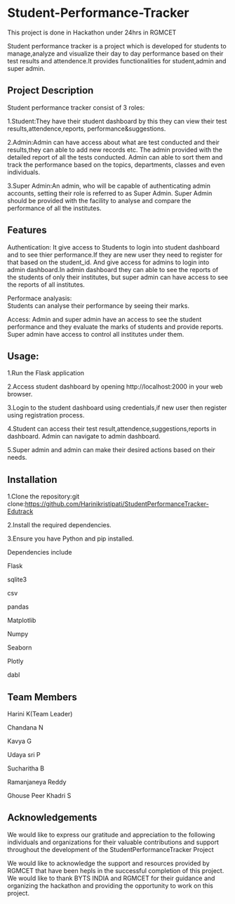 # Student-Performance-Tracker
This project is done in Hackathon  under  24hrs in RGMCET


Student performance tracker is a project which is developed for students to manage,analyze and visualize their day to day performance based on their test results and attendence.It provides functionalities for student,admin and super admin.
## Project Description

Student performance tracker consist of 3 roles:


1.Student:They have their student dashboard by this they can view their test results,attendence,reports, performance&suggestions.

2.Admin:Admin can have access about what are test conducted and their results,they can able to add new records etc.
The admin provided with the detailed report of all the tests conducted. Admin can able to sort them and track the performance based on the topics, departments, classes and even individuals.

3.Super Admin:An admin, who will be capable of authenticating admin accounts, setting their role is referred to as Super Admin.
 Super Admin should be provided with the facility to analyse and compare the performance of all the institutes.
 
 ## Features
Authentication:
It give access to Students to login into student dashboard and to see thier performance.If they are new user they need to register for that based on the student_id.
And give access for admins to login into admin dashboard.In admin dashboard they can able to see the reports of the students of only their institutes, but super admin can have access to see the reports of all institutes.

Performace analyasis:  
Students can analyse their performance  by seeing their marks.

Access:
Admin and super admin have an access to see the student performance and they evaluate the marks of students and provide reports.
Super admin have access to control all institutes under  them.

## Usage:
1.Run the Flask application

2.Access student dashboard  by opening http://localhost:2000 in your web browser.

3.Login to the student dashboard using credentials,if new user then register using registration process.

4.Student can access their test result,attendence,suggestions,reports in dashboard.
Admin can navigate to admin dashboard.

5.Super admin and admin can make their desired actions based on their needs.

## Installation
1.Clone the repository:git clone:https://github.com/Harinikristipati/StudentPerformanceTracker-Edutrack

2.Install the required dependencies. 

3.Ensure you have Python and pip installed.

Dependencies include

Flask

sqlite3

csv

pandas

Matplotlib

Numpy

Seaborn

Plotly

dabl

## Team Members
Harini K(Team Leader)

Chandana N

Kavya G

Udaya sri P

Sucharitha B

Ramanjaneya Reddy

Ghouse Peer Khadri S

## Acknowledgements
We would like to express our gratitude and appreciation to the following individuals and organizations for their valuable contributions and support throughout the development of the StudentPerformanceTracker Project

We would like to acknowledge the support and resources provided by RGMCET that have been hepls in the successful completion of this project.
We would like to thank BYTS INDIA and RGMCET for their guidance and organizing the hackathon and providing the opportunity to work on this project.





